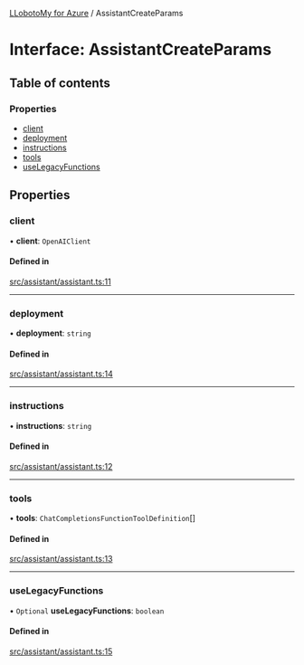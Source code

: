 [LLobotoMy for Azure](../README.md) / AssistantCreateParams

# Interface: AssistantCreateParams

## Table of contents

### Properties

- [client](AssistantCreateParams.md#client)
- [deployment](AssistantCreateParams.md#deployment)
- [instructions](AssistantCreateParams.md#instructions)
- [tools](AssistantCreateParams.md#tools)
- [useLegacyFunctions](AssistantCreateParams.md#uselegacyfunctions)

## Properties

### client

• **client**: `OpenAIClient`

#### Defined in

[src/assistant/assistant.ts:11](https://github.com/paztek/llobotomy-azure/blob/9df98ed/src/assistant/assistant.ts#L11)

___

### deployment

• **deployment**: `string`

#### Defined in

[src/assistant/assistant.ts:14](https://github.com/paztek/llobotomy-azure/blob/9df98ed/src/assistant/assistant.ts#L14)

___

### instructions

• **instructions**: `string`

#### Defined in

[src/assistant/assistant.ts:12](https://github.com/paztek/llobotomy-azure/blob/9df98ed/src/assistant/assistant.ts#L12)

___

### tools

• **tools**: `ChatCompletionsFunctionToolDefinition`[]

#### Defined in

[src/assistant/assistant.ts:13](https://github.com/paztek/llobotomy-azure/blob/9df98ed/src/assistant/assistant.ts#L13)

___

### useLegacyFunctions

• `Optional` **useLegacyFunctions**: `boolean`

#### Defined in

[src/assistant/assistant.ts:15](https://github.com/paztek/llobotomy-azure/blob/9df98ed/src/assistant/assistant.ts#L15)
